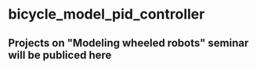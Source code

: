 # bicycle_model_pid_controller
## Projects on "Modeling wheeled robots" seminar will be publiced here
